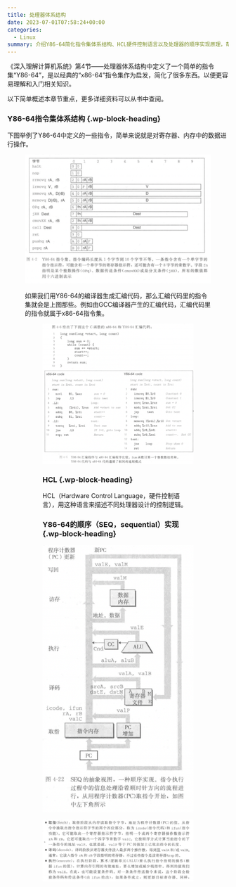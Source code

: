 ```yaml
---
title: 处理器体系结构
date: 2023-07-01T07:58:24+00:00
categories:
  - Linux
summary: 介绍Y86-64简化指令集体系结构、HCL硬件控制语言以及处理器的顺序实现原理，帮助理解计算机处理器的工作原理。
---
```

《深入理解计算机系统》第4节——处理器体系结构中定义了一个简单的指令集“Y86-64”，是以经典的“x86-64”指令集作为启发，简化了很多东西。以便更容易理解和入门相关知识。

以下简单概述本章节重点，更多详细资料可以从书中查阅。

### Y86-64指令集体系结构 {.wp-block-heading}

下图举例了Y86-64中定义的一些指令，简单来说就是对寄存器、内存中的数据进行操作。<figure class="wp-block-image size-full">

![](image.png)

如果我们用Y86-64的编译器生成汇编代码，那么汇编代码里的指令集就会是上图那些。例如由GCC编译器产生的汇编代码，汇编代码里的指令就属于x86-64指令集。<figure class="wp-block-image size-full">

![](image-1.png)

### HCL {.wp-block-heading}

HCL（Hardware Control Language，硬件控制语言），用这种语言来描述不同处理器设计的控制逻辑。

### Y86-64的顺序（SEQ，sequential）实现 {.wp-block-heading}

![](image-2.png)

![](image-3.png)